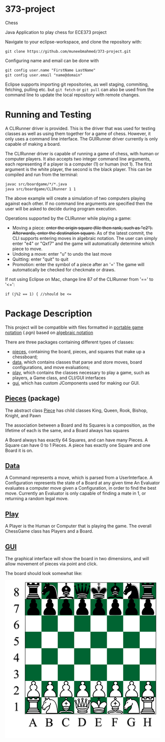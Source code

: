 # 373-project
Chess

Java Application to play chess for ECE373 project

Navigate to your eclipse-workspace, and clone the repository with:
```
git clone https://github.com/muneebmahmed/373-project.git
```
Configuring name and email can be done with
```
git config user.name "FirstName LastName"
git config user.email "name@domain"
```
Eclipse supports importing git repositories, as well staging, commiting, fetching, pulling etc. but
`git fetch` or `git pull` can also be used from the command line to update the local repository with remote changes.

# Running and Testing

A CLIRunner driver is provided. This is the driver that was used for testing classes as well as using them together for a game of chess. However, it only uses a command line interface. The GUIRunner driver currently is only capable of making a board.

The CLIRunner driver is capable of running a game of chess, with human or computer players. It also accepts two integer command line arguments, each representing if a player is a computer (1) or human (not 1). The first argument is the white player, the second is the black player. This can be compiled and run from the terminal:
```
javac src/boardgame/*/*.java
java src/boardgame/CLIRunner 1 1
```
The above example will create a simulation of two computers playing against each other. If no command line arguments are specified then the user will be asked to decide during program execution.

Operations supported by the CLIRunner while playing a game:
* Moving a piece: ~~enter the origin square (file then rank, such as "e2"). Afterwards, enter the destination square.~~  As of the latest commit, the CLI supports entering moves in algebraic notation. The user can simply enter "e4" or "Qxf7" and the game will automatically determine which piece to move.
* Undoing a move: enter "u" to undo the last move
* Quitting: enter "quit" to quit
* Promotion: enter the symbol of a piece after an '='
The game will automatically be checked for checkmate or draws. 

If not using Eclipse on Mac, change line 87 of the CLIRunner from '==' to '<=':
```
if (j%2 == 1) { //should be <=
```


# Package Description

This project will be compatible with files formatted in [portable game notation](https://en.wikipedia.org/wiki/Portable_Game_Notation) (.pgn) based on [algebraic notation](https://en.wikipedia.org/wiki/Algebraic_notation_(chess))

There are three packages containing different types of classes:
* [pieces](src/boardgame/pieces), containing the board, pieces, and squares that make up a chessboard;
* [data](src/boardgame/data), which contains classes that parse and store moves, board configurations, and move evaluations;
* [play](src/boardgame/play), which contains the classes necessary to play a game, such as players, a Game class, and CLI/GUI interfaces
* [gui](src/boardgame/gui), which has custom JComponents used for making our GUI.

## [Pieces](src/boardgame/pieces) (package)

The abstract class [Piece](src/boardgame/pieces/Piece.java) has child classes King, Queen, Rook, Bishop, Knight, and Pawn

The association between a Board and its Squares is a composition, as the lifetime of each is the same, and a Board always has squares

A Board always has exactly 64 Squares, and can have many Pieces. A Square can have 0 to 1 Pieces. A piece has exactly one Square and one Board it is on.

## [Data](src/boardgame/data)

A Command represents a move, which is parsed from a UserInterface.
A Configuration represents the state of a Board at any given time
An Evaluator evaluates a computer move given a Configuration, in order to find the best move.
Currently an Evaluator is only capable of finding a mate in 1, or returning a random legal move.

## [Play](src/boardgame/play)

A Player is the Human or Computer that is playing the game. The overall ChessGame class has Players and a Board.

## [GUI](src/boardgame/gui)

The graphical interface will show the board in two dimensions, and will allow movement of pieces via point and click.

The board should look somewhat like:

![Chess board](https://github.com/muneebmahmed/373-project/blob/master/images/Chess%20Board%20w%20pieces.png)
